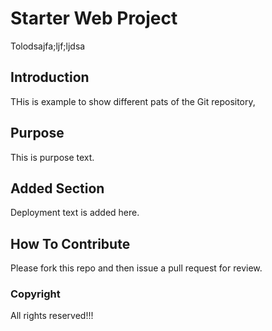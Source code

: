 # Starter Web Project

Tolodsajfa;ljf;ljdsa

## Introduction


THis is example to show different pats of the Git repository,

## Purpose

This is purpose text.

## Added Section

Deployment text is added here.

## How To Contribute

Please fork this repo and then issue a pull request for review.

### Copyright

All rights reserved!!!